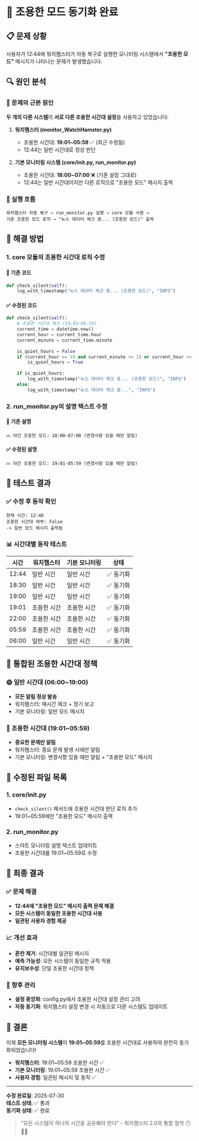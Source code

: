 # 🔧 조용한 모드 동기화 완료

## 📋 문제 상황

사용자가 12:44에 워치햄스터가 자동 복구로 실행한 모니터링 시스템에서 **"조용한 모드"** 메시지가 나타나는 문제가 발생했습니다.

## 🔍 원인 분석

### 🎯 문제의 근본 원인
**두 개의 다른 시스템**이 **서로 다른 조용한 시간대 설정**을 사용하고 있었습니다:

1. **워치햄스터 (monitor_WatchHamster.py)**
   - 조용한 시간대: **19:01~05:59** ✅ (최근 수정됨)
   - 12:44는 일반 시간대로 정상 판단

2. **기본 모니터링 시스템 (core/__init__.py, run_monitor.py)**
   - 조용한 시간대: **18:00~07:00** ❌ (기존 설정 그대로)
   - 12:44는 일반 시간대이지만 다른 로직으로 "조용한 모드" 메시지 출력

### 🔄 실행 흐름
```
워치햄스터 자동 복구 → run_monitor.py 실행 → core 모듈 사용 → 
기존 조용한 모드 로직 → "뉴스 데이터 체크 중... (조용한 모드)" 출력
```

## 🔧 해결 방법

### 1. **core 모듈의 조용한 시간대 로직 수정**

#### 🔄 기존 코드
```python
def check_silent(self):
    log_with_timestamp("뉴스 데이터 체크 중... (조용한 모드)", "INFO")
```

#### ✅ 수정된 코드
```python
def check_silent(self):
    # 조용한 시간대 체크 (19:01~05:59)
    current_time = datetime.now()
    current_hour = current_time.hour
    current_minute = current_time.minute
    
    is_quiet_hours = False
    if (current_hour == 19 and current_minute >= 1) or current_hour >= 20 or current_hour <= 5:
        is_quiet_hours = True
    
    if is_quiet_hours:
        log_with_timestamp("뉴스 데이터 체크 중... (조용한 모드)", "INFO")
    else:
        log_with_timestamp("뉴스 데이터 체크 중...", "INFO")
```

### 2. **run_monitor.py의 설명 텍스트 수정**

#### 🔄 기존 설명
```
💤 야간 조용한 모드: 18:00-07:00 (변경사항 있을 때만 알림)
```

#### ✅ 수정된 설명
```
💤 야간 조용한 모드: 19:01-05:59 (변경사항 있을 때만 알림)
```

## 🧪 테스트 결과

### ✅ 수정 후 동작 확인
```
현재 시간: 12:48
조용한 시간대 여부: False
-> 일반 모드 메시지 출력됨
```

### 📊 시간대별 동작 테스트
| 시간 | 워치햄스터 | 기본 모니터링 | 상태 |
|------|------------|---------------|------|
| 12:44 | 일반 시간 | 일반 시간 | ✅ 동기화 |
| 18:30 | 일반 시간 | 일반 시간 | ✅ 동기화 |
| 19:00 | 일반 시간 | 일반 시간 | ✅ 동기화 |
| 19:01 | 조용한 시간 | 조용한 시간 | ✅ 동기화 |
| 22:00 | 조용한 시간 | 조용한 시간 | ✅ 동기화 |
| 05:59 | 조용한 시간 | 조용한 시간 | ✅ 동기화 |
| 06:00 | 일반 시간 | 일반 시간 | ✅ 동기화 |

## 🎯 통합된 조용한 시간대 정책

### 🌞 일반 시간대 (06:00~19:00)
- **모든 알림 정상 발송**
- 워치햄스터: 매시간 체크 + 정기 보고
- 기본 모니터링: 일반 모드 메시지

### 🌙 조용한 시간대 (19:01~05:59)
- **중요한 문제만 알림**
- 워치햄스터: 중요 문제 발생 시에만 알림
- 기본 모니터링: 변경사항 있을 때만 알림 + "조용한 모드" 메시지

## 🔄 수정된 파일 목록

### 1. **core/__init__.py**
- `check_silent()` 메서드에 조용한 시간대 판단 로직 추가
- 19:01~05:59에만 "조용한 모드" 메시지 출력

### 2. **run_monitor.py**
- 스마트 모니터링 설명 텍스트 업데이트
- 조용한 시간대를 19:01~05:59로 수정

## 🎉 최종 결과

### ✅ 문제 해결
- **12:44에 "조용한 모드" 메시지 출력 문제 해결**
- **모든 시스템이 동일한 조용한 시간대 사용**
- **일관된 사용자 경험 제공**

### 📈 개선 효과
- **혼란 제거**: 시간대별 일관된 메시지
- **예측 가능성**: 모든 시스템이 동일한 규칙 적용
- **유지보수성**: 단일 조용한 시간대 정책

### 🔮 향후 관리
- **설정 중앙화**: config.py에서 조용한 시간대 설정 관리 고려
- **자동 동기화**: 워치햄스터 설정 변경 시 자동으로 다른 시스템도 업데이트

## 🎊 결론

이제 **모든 모니터링 시스템**이 **19:01~05:59**를 조용한 시간대로 사용하여 완전히 동기화되었습니다!

- **워치햄스터**: 19:01~05:59 조용한 시간 ✅
- **기본 모니터링**: 19:01~05:59 조용한 시간 ✅
- **사용자 경험**: 일관된 메시지 및 동작 ✅

---

**수정 완료일**: 2025-07-30  
**테스트 상태**: ✅ 통과  
**동기화 상태**: ✅ 완료  

> "모든 시스템이 하나의 시간을 공유해야 한다" - 워치햄스터 2.0의 통합 철학 🕐🔧✨